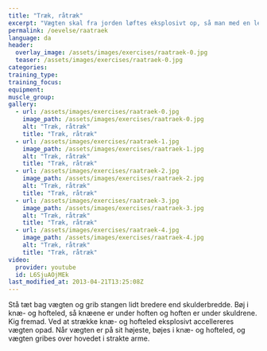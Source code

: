 ```yaml
---
title: "Træk, råtræk"
excerpt: "Vægten skal fra jorden løftes eksplosivt op, så man med en let knæbøjning kan gribe den over hovedet."
permalink: /oevelse/raatraek
language: da
header:
  overlay_image: /assets/images/exercises/raatraek-0.jpg
  teaser: /assets/images/exercises/raatraek-0.jpg
categories:
training_type: 
training_focus: 
equipment:
muscle_group:
gallery:
  - url: /assets/images/exercises/raatraek-0.jpg
    image_path: /assets/images/exercises/raatraek-0.jpg
    alt: "Træk, råtræk"
    title: "Træk, råtræk"
  - url: /assets/images/exercises/raatraek-1.jpg
    image_path: /assets/images/exercises/raatraek-1.jpg
    alt: "Træk, råtræk"
    title: "Træk, råtræk"
  - url: /assets/images/exercises/raatraek-2.jpg
    image_path: /assets/images/exercises/raatraek-2.jpg
    alt: "Træk, råtræk"
    title: "Træk, råtræk"
  - url: /assets/images/exercises/raatraek-3.jpg
    image_path: /assets/images/exercises/raatraek-3.jpg
    alt: "Træk, råtræk"
    title: "Træk, råtræk"
  - url: /assets/images/exercises/raatraek-4.jpg
    image_path: /assets/images/exercises/raatraek-4.jpg
    alt: "Træk, råtræk"
    title: "Træk, råtræk"
video:
  provider: youtube
  id: L6SjuAOjMEk
last_modified_at: 2013-04-21T13:25:08Z
---
```


Stå tæt bag vægten og grib stangen lidt bredere end skulderbredde. Bøj i knæ- og hofteled, så knæene er under hoften og hoften er under skuldrene. Kig fremad. Ved at strække knæ- og hofteled eksplosivt accellereres vægten opad. Når vægten er på sit højeste, bøjes i knæ- og hofteled, og vægten gribes over hovedet i strakte arme.
